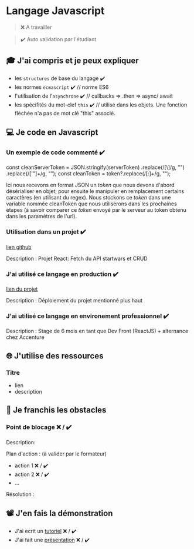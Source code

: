 # Langage Javascript

> ❌ A travailler

> ✔️ Auto validation par l'étudiant

## 🎓 J'ai compris et je peux expliquer

- les `structures` de base du langage ✔️
- les normes `ecmascript` ✔️
// norme ES6
- l'utilisation de l'`asynchrone`  ✔️
// callbacks => .then => async/ await
- les spécifités du mot-clef `this`  ✔️
// utilisé dans les objets. Une fonction fléchée n'a pas de mot clé "this" associé.

## 💻 Je code en Javascript

### Un exemple de code commenté  ✔️

const cleanServerToken = JSON.stringify(serverToken)
    .replace(/[\\]/g, "")
    .replace(/['"]+/g, "");
  const cleanToken = token?.replace(/[:]+/g, "");

  Ici nous recevons en format JSON un *token* que nous devons d'abord désérialiser en objet, pour ensuite le manipuler en remplacement certains caractères (en utilisant du regex). Nous stockons ce *token* dans une variable nommée cleanToken que nous utiliserons dans les prochaines étapes (à savoir comparer ce *token* envoyé par le serveur au token obtenu dans les paramètres de l'url).

### Utilisation dans un projet ✔️

[lien github](https://github.com/AnnaGosme/starwars)

Description : Projet React: Fetch du API startwars et CRUD

### J'ai utilisé ce langage en production ✔️

[lien du projet](http://femtasystarwars-20220422115520-hostingbucket-dev.s3-website.eu-west-3.amazonaws.com/)

Description : Déploiement du projet mentionné plus haut

### J'ai utilisé ce langage en environement professionnel ✔️

Description : Stage de 6 mois en tant que Dev Front (ReactJS) + alternance chez Accenture

## 🌐 J'utilise des ressources

### Titre

- lien
- description

## 🚧 Je franchis les obstacles

### Point de blocage ❌ / ✔️

Description:

Plan d'action : (à valider par le formateur)

- action 1 ❌ / ✔️
- action 2 ❌ / ✔️
- ...

Résolution :

## 📽️ J'en fais la démonstration

- J'ai ecrit un [tutoriel](...) ❌ / ✔️
- J'ai fait une [présentation](...) ❌ / ✔️

